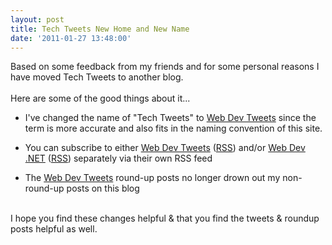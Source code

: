 ```yaml
---
layout: post
title: Tech Tweets New Home and New Name
date: '2011-01-27 13:48:00'
---
```


Based on some feedback from my friends and for some personal reasons I have moved Tech Tweets to another blog.<br><br>Here are some of the good things about it...<br><ul><li>I've changed the name of "Tech Tweets" to <a href="http://webdevtweets.blogspot.com/">Web Dev Tweets</a> since  the term is more accurate and also fits in the naming convention of  this site. <br></li></ul><ul><li>You can subscribe to either <a href="http://webdevtweets.blogspot.com/">Web Dev Tweets</a> (<a href="http://feeds.feedburner.com/webdevtweets">RSS</a>) and/or <a href="http://www.elijahmanor.com/">Web Dev .NET</a> (<a href="http://feeds.feedburner.com/WebDevnet">RSS</a>) separately via their own RSS feed </li></ul><ul><li>The <a href="http://webdevtweets.blogspot.com/">Web Dev Tweets</a> round-up posts no longer drown out my non-round-up posts on this blog</li></ul><br>I hope you find these changes helpful & that you find the tweets & roundup posts helpful as well.